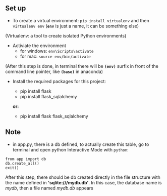 
Set up
----
- To create a virtual environment: `pip install virtualenv` and then `virtualenv env` (**`env`** is just a name, it can be something else)

(Virtualenv: a tool to create isolated Python environments)

- Activiate the environment
	- for windows: `env\Scripts\activate`
	- for mac: `source env/bin/activate`

(After this step is done, in terminal there will be **`(env)`** surfix in front of the command line pointer, like **`(base)`** in anaconda)

- Install the required packages for this project:
	- pip install flask
	- pip install flask_sqlalchemy

	**or:**
	- pip install flask flask_sqlalchemy

Note
---
- in app.py, there is a db defined, to actually create this table, go to terminal and open python Interactive Mode with `python`:
```
from app import db
db.create_all()
exit()
```


After this step, there should be db created directly in the file structure with the name defined in **'sqlite:///mydb.db'**. In this case, the database name is *mydb*, then a file named *mydb.db* appears 
